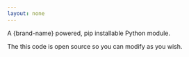 ```yaml
---
layout: none
---
```

A {brand-name} powered, pip installable Python module.

The this code is open source so you can modify as you wish.

